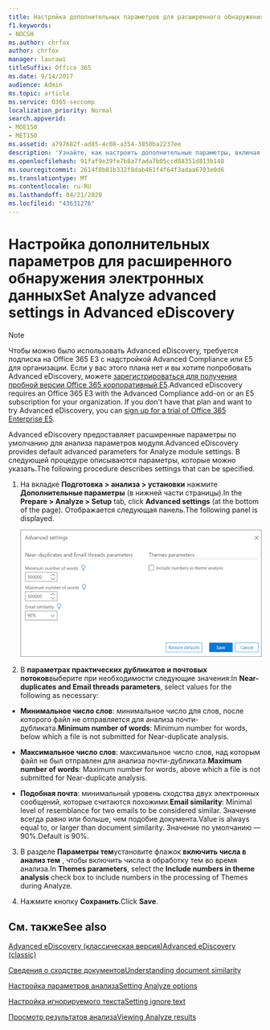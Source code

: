 ```yaml
---
title: Настройка дополнительных параметров для расширенного обнаружения электронных данных
f1.keywords:
- NOCSH
ms.author: chrfox
author: chrfox
manager: laurawi
titleSuffix: Office 365
ms.date: 9/14/2017
audience: Admin
ms.topic: article
ms.service: O365-seccomp
localization_priority: Normal
search.appverid:
- MOE150
- MET150
ms.assetid: a797682f-ad85-4c08-a354-3850ba2237ee
description: 'Узнайте, как настроить дополнительные параметры, включая почти повторяющиеся, почтовые потоки и темы для процесса анализа в Advanced eDiscovery. '
ms.openlocfilehash: 91faf9e39fe7b8a7fada7b05ccd88351d813b148
ms.sourcegitcommit: 2614f8b81b332f8dab461f4f64f3adaa6703e0d6
ms.translationtype: MT
ms.contentlocale: ru-RU
ms.lasthandoff: 04/21/2020
ms.locfileid: "43631276"
---
```

# <a name="set-analyze-advanced-settings-in-advanced-ediscovery"></a><span data-ttu-id="2180a-103">Настройка дополнительных параметров для расширенного обнаружения электронных данных</span><span class="sxs-lookup"><span data-stu-id="2180a-103">Set Analyze advanced settings in Advanced eDiscovery</span></span>

> [!NOTE]
> <span data-ttu-id="2180a-p101">Чтобы можно было использовать Advanced eDiscovery, требуется подписка на Office 365 E3 с надстройкой Advanced Compliance или E5 для организации. Если у вас этого плана нет и вы хотите попробовать Advanced eDiscovery, можете [зарегистрироваться для получения пробной версии Office 365 корпоративный E5](https://go.microsoft.com/fwlink/p/?LinkID=698279).</span><span class="sxs-lookup"><span data-stu-id="2180a-p101">Advanced eDiscovery requires an Office 365 E3 with the Advanced Compliance add-on or an E5 subscription for your organization. If you don't have that plan and want to try Advanced eDiscovery, you can [sign up for a trial of Office 365 Enterprise E5](https://go.microsoft.com/fwlink/p/?LinkID=698279).</span></span> 
  
<span data-ttu-id="2180a-106">Advanced eDiscovery предоставляет расширенные параметры по умолчанию для анализа параметров модуля.</span><span class="sxs-lookup"><span data-stu-id="2180a-106">Advanced eDiscovery provides default advanced parameters for Analyze module settings.</span></span> <span data-ttu-id="2180a-107">В следующей процедуре описываются параметры, которые можно указать.</span><span class="sxs-lookup"><span data-stu-id="2180a-107">The following procedure describes settings that can be specified.</span></span>
  
1. <span data-ttu-id="2180a-108">На вкладке **Подготовка \> анализа \> установки** нажмите **Дополнительные параметры** (в нижней части страницы).</span><span class="sxs-lookup"><span data-stu-id="2180a-108">In the **Prepare \> Analyze \> Setup** tab, click **Advanced settings** (at the bottom of the page).</span></span> <span data-ttu-id="2180a-109">Отображается следующая панель.</span><span class="sxs-lookup"><span data-stu-id="2180a-109">The following panel is displayed.</span></span> 
    
    ![Настройка дополнительных параметров на вкладке "Анализ"](../media/c9ea3017-e19a-456b-a742-c3d07121a3f6.png)
  
2. <span data-ttu-id="2180a-111">В **параметрах практических дубликатов и почтовых потоков**выберите при необходимости следующие значения:</span><span class="sxs-lookup"><span data-stu-id="2180a-111">In **Near-duplicates and Email threads parameters**, select values for the following as necessary:</span></span>
    
  - <span data-ttu-id="2180a-112">**Минимальное число слов**: минимальное число для слов, после которого файл не отправляется для анализа почти-дубликата.</span><span class="sxs-lookup"><span data-stu-id="2180a-112">**Minimum number of words**: Minimum number for words, below which a file is not submitted for Near-duplicate analysis.</span></span> 
    
  - <span data-ttu-id="2180a-113">**Максимальное число слов**: максимальное число слов, над которым файл не был отправлен для анализа почти-дубликата.</span><span class="sxs-lookup"><span data-stu-id="2180a-113">**Maximum number of words**: Maximum number for words, above which a file is not submitted for Near-duplicate analysis.</span></span>
    
  - <span data-ttu-id="2180a-114">**Подобная почта**: минимальный уровень сходства двух электронных сообщений, которые считаются похожими.</span><span class="sxs-lookup"><span data-stu-id="2180a-114">**Email similarity**: Minimal level of resemblance for two emails to be considered similar.</span></span> <span data-ttu-id="2180a-115">Значение всегда равно или больше, чем подобие документа.</span><span class="sxs-lookup"><span data-stu-id="2180a-115">Value is always equal to, or larger than document similarity.</span></span> <span data-ttu-id="2180a-116">Значение по умолчанию — 90%.</span><span class="sxs-lookup"><span data-stu-id="2180a-116">Default is 90%.</span></span>
    
3. <span data-ttu-id="2180a-117">В разделе **Параметры тем**установите флажок **включить числа в анализ тем** , чтобы включить числа в обработку тем во время анализа.</span><span class="sxs-lookup"><span data-stu-id="2180a-117">In **Themes parameters**, select the **Include numbers in theme analysis** check box to include numbers in the processing of Themes during Analyze.</span></span> 
    
4. <span data-ttu-id="2180a-118">Нажмите кнопку **Сохранить**.</span><span class="sxs-lookup"><span data-stu-id="2180a-118">Click **Save**.</span></span> 
    
## <a name="see-also"></a><span data-ttu-id="2180a-119">См. также</span><span class="sxs-lookup"><span data-stu-id="2180a-119">See also</span></span>

[<span data-ttu-id="2180a-120">Advanced eDiscovery (классическая версия)</span><span class="sxs-lookup"><span data-stu-id="2180a-120">Advanced eDiscovery (classic)</span></span>](office-365-advanced-ediscovery.md)
  
[<span data-ttu-id="2180a-121">Сведения о сходстве документов</span><span class="sxs-lookup"><span data-stu-id="2180a-121">Understanding document similarity</span></span>](understand-document-similarity-in-advanced-ediscovery.md)
  
[<span data-ttu-id="2180a-122">Настройка параметров анализа</span><span class="sxs-lookup"><span data-stu-id="2180a-122">Setting Analyze options</span></span>](set-analyze-options-in-advanced-ediscovery.md)
  
[<span data-ttu-id="2180a-123">Настройка игнорируемого текста</span><span class="sxs-lookup"><span data-stu-id="2180a-123">Setting ignore text</span></span>](set-ignore-text-in-advanced-ediscovery.md)
  
[<span data-ttu-id="2180a-124">Просмотр результатов анализа</span><span class="sxs-lookup"><span data-stu-id="2180a-124">Viewing Analyze results</span></span>](view-analyze-results-in-advanced-ediscovery.md)


